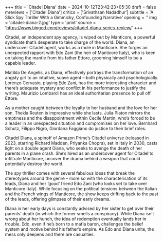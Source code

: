 +++
title = 'Citadel Diana'
date = 2024-10-12T23:42:23+05:30
draft = false
mreviews = ['Citadel Diana']
critics = ['Srivathsan Nadadhur']
subtitle = 'A Slick Spy Thriller With a Gimmicky, Confounding Narrative'
opening = ''
img = 'citadel-diana-2.jpg'
type = 'print'
source = 'https://www.binged.com/reviews/citadel-diana-series-review/'
+++

Citadel, an independent spy agency, is wiped out by Manticore, a powerful syndicate that’s desperate to take charge of the world. Diana, an undercover Citadel agent, works as a mole in Manticore. She forges an unexpected rapport with Edo Zani (the heir of Manticore Italy), who is keen on taking the mantle from his father Ettore, grooming himself to be a capable leader.

Matilda De Angelis, as Diana, effectively portrays the transformation of an angsty girl to an intuitive, suave agent – both physically and psychologically. Lorenzo Cervasio, playing Edo Zani, has the more interesting character and there’s adequate mystery and conflict in his performance to justify the writing. Maurizio Lombardi has an ideal authoritarian presence to pull off Ettore.

As a mother caught between the loyalty to her husband and the love for her son, Thekla Reuten is impressive while she lasts. Julia Piaton mirrors the emptiness and the disappointment within Cecile Martin, who’s forced to be a leader in an unexpected situation and compromises on her love. Bernhard Schutz, Filippo Nigro, Giordana Faggiano do justice to their brief roles.

Citadel Diana, a spinoff of Amazon Prime’s Citadel universe (released in 2023, starring Richard Madden, Priyanka Chopra), set in Italy in 2030, casts light on a double agent Diana, who seeks to avenge the death of her parents in a plane crash. She’s hired as an undercover agent for Citadel to infiltrate Manticore, uncover the drama behind a weapon that could potentially destroy the world.

The spy thriller comes with several fabulous ideas that break the stereotypes around the genre – more so with the characterisation of its leads, Diana and her ‘good’ friend Edo Zani (who looks set to take over Manticore Italy). While focusing on the political tensions between the Italian and the French wings of Manticore, the show keeps drifting back to the past of the leads, offering glimpses of their early dreams.

Diana in her early days is constantly advised by her sister to get over their parents’ death (in which the former smells a conspiracy). While Diana isn’t wrong about her hunch, the idea of redemption eventually lands her in trouble. Edo, even if he’s born to a mafia baron, challenges the belief system and motive behind his father’s empire. As Edo and Diana unite, the mess only deepens and there are casualties.
